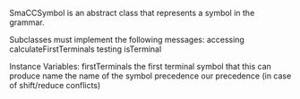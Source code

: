SmaCCSymbol is an abstract class that represents a symbol in the grammar.

Subclasses must implement the following messages:
	accessing
		calculateFirstTerminals
	testing
		isTerminal

Instance Variables:
	firstTerminals	<Set of: SmaCCTerminalSymbol>	the first terminal symbol that this can produce
	name	<String>		the name of the symbol
	precedence	<Integer>	our precedence (in case of shift/reduce conflicts)


